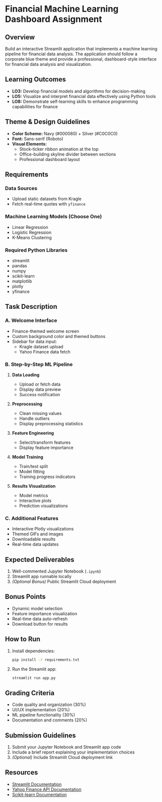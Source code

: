 # Financial Machine Learning Dashboard Assignment

## Overview
Build an interactive Streamlit application that implements a machine learning pipeline for financial data analysis. The application should follow a corporate blue theme and provide a professional, dashboard-style interface for financial data analysis and visualization.

## Learning Outcomes
- **LO3:** Develop financial models and algorithms for decision-making
- **LO5:** Visualize and interpret financial data effectively using Python tools
- **LO8:** Demonstrate self-learning skills to enhance programming capabilities for finance

## Theme & Design Guidelines
- **Color Scheme:** Navy (#000080) + Silver (#C0C0C0)
- **Font:** Sans-serif (Roboto)
- **Visual Elements:**
  - Stock-ticker ribbon animation at the top
  - Office-building skyline divider between sections
  - Professional dashboard layout

## Requirements

### Data Sources
- Upload static datasets from Kragle
- Fetch real-time quotes with `yfinance`

### Machine Learning Models (Choose One)
- Linear Regression
- Logistic Regression
- K-Means Clustering

### Required Python Libraries
- streamlit
- pandas
- numpy
- scikit-learn
- matplotlib
- plotly
- yfinance

## Task Description

### A. Welcome Interface
- Finance-themed welcome screen
- Custom background color and themed buttons
- Sidebar for data input:
  - Kragle dataset upload
  - Yahoo Finance data fetch

### B. Step-by-Step ML Pipeline
1. **Data Loading**
   - Upload or fetch data
   - Display data preview
   - Success notification

2. **Preprocessing**
   - Clean missing values
   - Handle outliers
   - Display preprocessing statistics

3. **Feature Engineering**
   - Select/transform features
   - Display feature importance

4. **Model Training**
   - Train/test split
   - Model fitting
   - Training progress indicators

5. **Results Visualization**
   - Model metrics
   - Interactive plots
   - Prediction visualizations

### C. Additional Features
- Interactive Plotly visualizations
- Themed GIFs and images
- Downloadable results
- Real-time data updates

## Expected Deliverables
1. Well-commented Jupyter Notebook (`.ipynb`)
2. Streamlit app runnable locally
3. *(Optional Bonus)* Public Streamlit Cloud deployment

## Bonus Points
- Dynamic model selection
- Feature importance visualization
- Real-time data auto-refresh
- Download button for results

## How to Run
1. Install dependencies:
   ```bash
   pip install -r requirements.txt
   ```
2. Run the Streamlit app:
   ```bash
   streamlit run app.py
   ```

## Grading Criteria
- Code quality and organization (30%)
- UI/UX implementation (20%)
- ML pipeline functionality (30%)
- Documentation and comments (20%)

## Submission Guidelines
1. Submit your Jupyter Notebook and Streamlit app code
2. Include a brief report explaining your implementation choices
3. *(Optional)* Include Streamlit Cloud deployment link

## Resources
- [Streamlit Documentation](https://docs.streamlit.io/)
- [Yahoo Finance API Documentation](https://pypi.org/project/yfinance/)
- [Scikit-learn Documentation](https://scikit-learn.org/stable/documentation.html) 